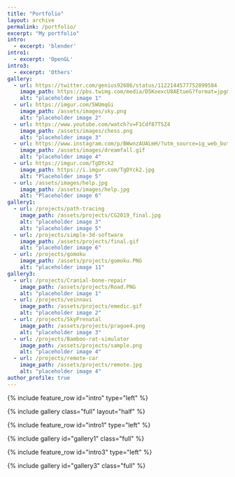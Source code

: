 ```yaml
---
title: "Portfolio"
layout: archive
permalink: /portfolio/
excerpt: "My portfolio"
intro: 
  - excerpt: 'blender'
intro1:
  - excerpt: 'OpenGL'
intro3:
  - excerpt: 'Others'
gallery:
  - url: https://twitter.com/genius92606/status/1122144577752899584
    image_path: https://pbs.twimg.com/media/D5KoexcU8AEtueG?format=jpg&name=large   
    alt: "placeholder image 1"
  - url: https://imgur.com/5WUmqGi
    image_path: /assets/images/sky.png
    alt: "placeholder image 2"
  - url: https://www.youtube.com/watch?v=F1Cdf87TSZ4
    image_path: /assets/images/chess.png
    alt: "placeholder image 3"
  - url: https://www.instagram.com/p/BWwnzAUALmH/?utm_source=ig_web_button_share_sheet
    image_path: /assets/images/dreamfall.gif
    alt: "placeholder image 4"
  - url: https://imgur.com/TgDYck2
    image_path: https://i.imgur.com/TgDYck2.jpg
    alt: "Placeholder image 5"
  - url: /assets/images/help.jpg
    image_path: /assets/images/help.jpg
    alt: "Placeholder image 6"
gallery1:
  - url: /projects/path-tracing
    image_path: /assets/projects/CG2019_final.jpg
    alt: "placeholder image 3"
    alt: "placeholder image 5"
  - url: /projects/simple-3d-software
    image_path: /assets/projects/final.gif
    alt: "placeholder image 6"
  - url: /projects/gomoku
    image_path: /assets/projects/gomoku.PNG
    alt: "placeholder image 11"
gallery3:
  - url: /projects/Cranial-bone-repair
    image_path: /assets/projects/Road.PNG
    alt: "placeholder image 1"
  - url: /projects/veinnavi
    image_path: /assets/projects/emedic.gif
    alt: "placeholder image 2"
  - url: /projects/SkyPrenatal
    image_path: /assets/projects/prague4.png
    alt: "placeholder image 3"
  - url: /projects/Bamboo-rat-simulator
    image_path: /assets/projects/sample.png
    alt: "placeholder image 4"
  - url: /projects/remote-car
    image_path: /assets/projects/remote.jpg
    alt: "placeholder image 4"
author_profile: true
---
```


{% include feature_row id="intro" type="left" %}



{% include gallery class="full" layout="half" %}


{% include feature_row id="intro1" type="left" %}

{% include gallery id="gallery1" class="full" %}

{% include feature_row id="intro3" type="left" %}

{% include gallery id="gallery3" class="full" %}